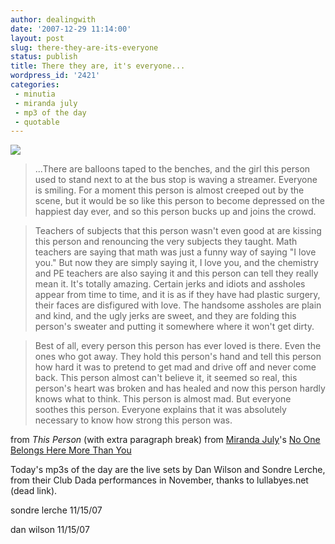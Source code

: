 ```yaml
---
author: dealingwith
date: '2007-12-29 11:14:00'
layout: post
slug: there-they-are-its-everyone
status: publish
title: There they are, it's everyone...
wordpress_id: '2421'
categories:
 - minutia
 - miranda july
 - mp3 of the day
 - quotable
---
```


![][1]

> ...There are balloons taped to the benches, and the girl this person used to
stand next to at the bus stop is waving a streamer. Everyone is smiling. For a
moment this person is almost creeped out by the scene, but it would be so like
this person to become depressed on the happiest day ever, and so this person
bucks up and joins the crowd.

>Teachers of subjects that this person wasn't even good at are kissing this
person and renouncing the very subjects they taught. Math teachers are saying
that math was just a funny way of saying "I love you." But now they are simply
saying it, I love you, and the chemistry and PE teachers are also saying it
and this person can tell they really mean it. It's totally amazing. Certain
jerks and idiots and assholes appear from time to time, and it is as if they
have had plastic surgery, their faces are disfigured with love. The handsome
assholes are plain and kind, and the ugly jerks are sweet, and they are
folding this person's sweater and putting it somewhere where it won't get
dirty.

>Best of all, every person this person has ever loved is there. Even the ones
who got away. They hold this person's hand and tell this person how hard it
was to pretend to get mad and drive off and never come back. This person
almost can't believe it, it seemed so real, this person's heart was broken and
has healed and now this person hardly knows what to think. This person is
almost mad. But everyone soothes this person. Everyone explains that it was
absolutely necessary to know how strong this person was.

from _This Person_ (with extra paragraph break) from [Miranda July][3]'s
[No One Belongs Here More Than You][4]

Today's mp3s of the day are the live sets by Dan Wilson and Sondre Lerche,
from their Club Dada performances in November, thanks to lullabyes.net (dead link).

sondre lerche 11/15/07

dan wilson 11/15/07

   [1]: http://ecx.images-amazon.com/images/I/41CyQk56M6L._AA240_.jpg

   [3]: http://en.wikipedia.org/wiki/Miranda_July

   [4]: http://www.amazon.com/One-Belongs-Here-More-Than/dp/0743299396/ref=pd_bbs_sr_1?ie=UTF8&s=books&qid=1198947861&sr=8-1

